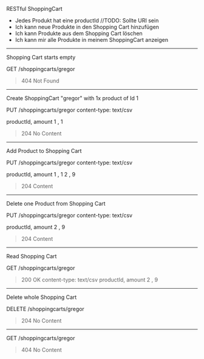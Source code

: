 RESTful ShoppingCart
- Jedes Produkt hat eine productId //TODO: Sollte URI sein
- Ich kann neue Produkte in den Shopping Cart hinzufügen
- Ich kann Produkte aus dem Shopping Cart löschen
- Ich kann mir alle Produkte in meinem ShoppingCart anzeigen

-----------------------------
Shopping Cart starts empty

GET /shoppingcarts/gregor

>404 Not Found

----------------------------
Create ShoppingCart "gregor" with 1x product of Id 1

PUT /shoppingcarts/gregor
content-type: text/csv

productId, amount
1        , 1

>204 No Content

-----------------------------
Add Product to Shopping Cart

PUT /shoppingcarts/gregor
content-type: text/csv

productId, amount
1        , 1
2        , 9

>204 Content
-----------------------------
Delete one Product from Shopping Cart

PUT /shoppingcarts/gregor
content-type: text/csv

productId, amount
2        , 9

>204 Content
-----------------------------
Read Shopping Cart

GET /shoppingcarts/gregor

>200 OK
content-type: text/csv
productId, amount
2        , 9

-----------------------------
Delete whole Shopping Cart

DELETE /shoppingcarts/gregor

>204 No Content

----------------------------
GET /shoppingcarts/gregor

>404 No Content

